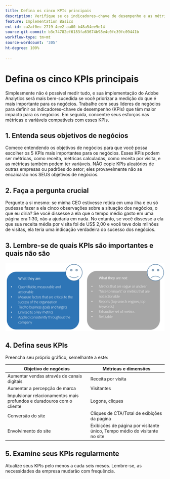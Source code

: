 ```yaml
---
title: Defina os cinco KPIs principais
description: Verifique se os indicadores-chave de desempenho e as métricas e dimensões associadas estão alinhados às suas necessidades comerciais.
feature: Implementation Basics
exl-id: ca2af0ec-2719-4ee2-aa00-b48a54ee9e14
source-git-commit: b3c74782ef6183fa63674b98e4c0fc39fc09441b
workflow-type: tm+mt
source-wordcount: '305'
ht-degree: 100%

---
```


# Defina os cinco KPIs principais

Simplesmente não é possível medir tudo, e sua implementação do Adobe Analytics será mais bem-sucedida se você priorizar a medição do que é mais importante para os negócios. Trabalhe com seus líderes de negócios para definir os indicadores-chave de desempenho (KPIs) que têm maior impacto para os negócios. Em seguida, concentre seus esforços nas métricas e variáveis compatíveis com esses KPIs.

## 1. Entenda seus objetivos de negócios

Comece entendendo os objetivos de negócios para que você possa escolher os 5 KPIs mais importantes para os negócios. Esses KPIs podem ser métricas, como receita, métricas calculadas, como receita por visita, e as métricas também podem ter variáveis. NÃO copie KPIs aleatórios de outras empresas ou padrões do setor; eles provavelmente não se encaixarão nos SEUS objetivos de negócios.

## 2. Faça a pergunta crucial

Pergunte a si mesmo: se minha CEO estivesse retida em uma ilha e eu só pudesse fazer a ela cinco observações sobre a situação dos negócios, o que eu diria? Se você dissesse a ela que o tempo médio gasto em uma página era 1:30, não a ajudaria em nada. No entanto, se você dissesse a ela que sua receita média por visita foi de US$ 2,00 e você teve dois milhões de visitas, ela teria uma indicação verdadeira do sucesso dos negócios.

## 3. Lembre-se de quais KPIs são importantes e quais não são

![](assets/kpis.png)

## 4. Defina seus KPIs

Preencha seu próprio gráfico, semelhante a este:

| Objetivo de negócios | Métricas e dimensões |
| --- | --- |
| Aumentar vendas através de canais digitais | Receita por visita |
| Aumentar a percepção de marca | Visitantes |
| Impulsionar relacionamentos mais profundos e duradouros com o cliente | Logons, cliques |
| Conversão do site | Cliques de CTA/Total de exibições da página |
| Envolvimento do site | Exibições de página por visitante único, Tempo médio do visitante no site |

## 5. Examine seus KPIs regularmente

Atualize seus KPIs pelo menos a cada seis meses. Lembre-se, as necessidades da empresa mudarão com frequência.
